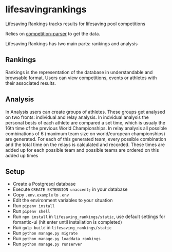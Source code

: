 # lifesavingrankings
Lifesaving Rankings tracks results for lifesaving pool competitions

Relies on [competition-parser](https://github.com/rubenvanerk/competition-parser) to get the data.

Lifesaving Rankings has two main parts: rankings and analysis

## Rankings
Rankings is the representation of the database in understandable and browsable format. Users can view competitions, events or athletes with their associated results.

## Analysis
In Analysis users can create groups of athletes. These groups get analysed on two fronts: individual and relay analysis. 
In indvidual analysis the personal bests of each athlete are compared a set time, which is usualy the 16th time of the previous World Championships.
In relay analysis all possible combinations of 6 (maximum team size on world/european championships) are generated. For each of this generated team, every possible combination and the total time on the relays is calculated and recorded. These times are added up for each possible team and possible teams are ordered on this added up times

## Setup
- Create a Postgresql database
- Execute `CREATE EXTENSION unaccent;` in your database
- Copy `.env.example` to `.env`
- Edit the environment variables to your situation
- Run `pipenv install`
- Run `pipenv shell`
- Run `npm install` in `lifesaving_rankings/static`, use default settings for fomantic-ui (hit enter until installation is completed)
- Run `gulp build` in `lifesaving_rankings/static`
- Run `python manage.py migrate`
- Run `python manage.py loaddata rankings`
- Run `python manage.py runserver`
